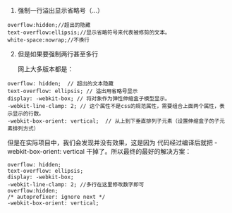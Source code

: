 1. 强制一行溢出显示省略号（...）
```
overflow:hidden;//超出的隐藏
text-overflow:ellipsis;//显示省略符号来代表被修剪的文本。
white-space:nowrap;//不换行
 ```
 
 
2. 但是如果要强制两行甚至多行
 
    网上大多版本都是：
```
overflow: hidden;  // 超出的文本隐藏
text-overflow: ellipsis; // 溢出用省略号显示
display: -webkit-box; // 将对象作为弹性伸缩盒子模型显示。
-webkit-line-clamp: 2; // 这个属性不是css的规范属性，需要组合上面两个属性，表示显示的行数。
-webkit-box-orient: vertical;  // 从上到下垂直排列子元素（设置伸缩盒子的子元素排列方式）
 ```
但是在实际项目中，我们会发现并没有效果，这是因为 代码经过编译后就把 -webkit-box-orient: vertical 干掉了。所以最终的最好的解决方案：
 ```   
overflow: hidden;
text-overflow: ellipsis;
display: -webkit-box;
-webkit-line-clamp: 2; //多行在这里修改数字即可
overflow:hidden;
/* autoprefixer: ignore next */
-webkit-box-orient: vertical;
```